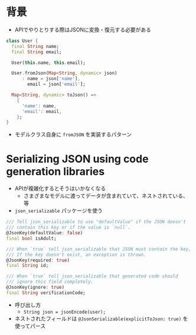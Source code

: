 # 背景

- APIでやりとりする際はJSONに変換・復元する必要がある

```dart
class User {
  final String name;
  final String email;

  User(this.name, this.email);

  User.fromJson(Map<String, dynamic> json)
      : name = json['name'],
        email = json['email'];

  Map<String, dynamic> toJson() =>
    {
      'name': name,
      'email': email,
    };
}
```

- モデルクラス自身に `fromJSON` を実装するパターン

# Serializing JSON using code generation libraries

- APIが複雑化するとそうはいかなくなる
  - さまざまなモデルに渡ってデータが含まれていて、ネストされている、等
- `json_serializable` パッケージを使う

```dart
/// Tell json_serializable to use "defaultValue" if the JSON doesn't
/// contain this key or if the value is `null`.
@JsonKey(defaultValue: false)
final bool isAdult;

/// When `true` tell json_serializable that JSON must contain the key, 
/// If the key doesn't exist, an exception is thrown.
@JsonKey(required: true)
final String id;

/// When `true` tell json_serializable that generated code should 
/// ignore this field completely. 
@JsonKey(ignore: true)
final String verificationCode;
```

- 呼び出し方
  - `String json = jsonEncode(user);`
- ネストされたフィールドは `@JsonSerializable(explicitToJson: true)` を使ってパース
